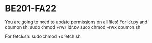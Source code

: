 # BE201-FA22
You are going to need to update permissions on all files!
For ldr.py and cpumon.sh:
sudo chmod +rwx ldr.py
sudo chmod +rwx cpumon.sh

For fetch.sh:
sudo chmod +x fetch.sh
